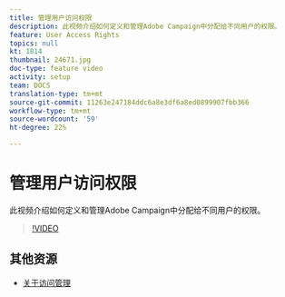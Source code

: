 ```yaml
---
title: 管理用户访问权限
description: 此视频介绍如何定义和管理Adobe Campaign中分配给不同用户的权限。
feature: User Access Rights
topics: null
kt: 1814
thumbnail: 24671.jpg
doc-type: feature video
activity: setup
team: DOCS
translation-type: tm+mt
source-git-commit: 11263e247184ddc6a8e3df6a8ed0899907fbb366
workflow-type: tm+mt
source-wordcount: '59'
ht-degree: 22%

---
```



# 管理用户访问权限

此视频介绍如何定义和管理Adobe Campaign中分配给不同用户的权限。

>[!VIDEO](https://video.tv.adobe.com/v/24671?quality=12)

## 其他资源

* [关于访问管理](https://docs.adobe.com/content/help/en/campaign-standard/using/administrating/users-and-security/about-access-management.html)

